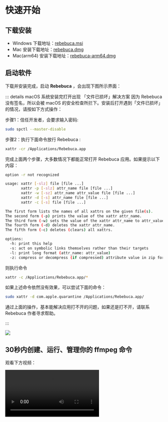 # 快速开始

## 下载安装

- Windows 下载地址：[rebebuca.msi](https://download.m7s.live/rb/Rebebuca_0.2.2_x64_en-US.msi)
- Mac 安装下载地址：[rebebuca.dmg](https://download.m7s.live/rb/Rebebuca_0.2.2_x64.dmg)
- Mac(arm64) 安装下载地址：[rebebuca-arm64.dmg](https://download.m7s.live/rb/Rebebuca_0.2.2_aarch64.dmg)


## 启动软件

下载并安装完成，启动 **Rebebuca** ，会出现下图所示界面：


::: details macOS 系统安装完打开出现 「文件已损坏」解决方案
因为 Rebebuca 没有签名，所以会被 macOS 的安全检查所拦下。安装后打开遇到「文件已损坏」的情况，请按如下方式操作：

步骤1：信任开发者，会要求输入密码:

```bash
sudo spctl --master-disable
```

步骤2：执行下面命令放行 Rebebuca :

```bash
xattr -cr /Applications/Rebebuca.app
```

完成上面两个步骤，大多数情况下都能正常打开 Rebebuca 应用。如果提示以下内容：

```sh
option -r not recognized

usage: xattr [-slz] file [file ...]
       xattr -p [-slz] attr_name file [file ...]
       xattr -w [-sz] attr_name attr_value file [file ...]
       xattr -d [-s] attr_name file [file ...]
       xattr -c [-s] file [file ...]

The first form lists the names of all xattrs on the given file(s).
The second form (-p) prints the value of the xattr attr_name.
The third form (-w) sets the value of the xattr attr_name to attr_value.
The fourth form (-d) deletes the xattr attr_name.
The fifth form (-c) deletes (clears) all xattrs.

options:
  -h: print this help
  -s: act on symbolic links themselves rather than their targets
  -l: print long format (attr_name: attr_value)
  -z: compress or decompress (if compressed) attribute value in zip format
```

则执行命令

```bash
xattr -c /Applications/Rebebuca.app/*
```

如果上述命令依然没有效果，可以尝试下面的命令：

```bash
sudo xattr -d com.apple.quarantine /Applications/Rebebuca.app/
```

通过上面的操作，基本能解决应用打不开的问题，如果还是打不开，请联系 Rebebuca 作者寻求帮助。

:::

![](./imgs/a1.png)


## 30秒内创建、运行、管理你的 ffmpeg 命令

观看下方视频：

<video src="/quick.mp4" controls="controls"></video>

